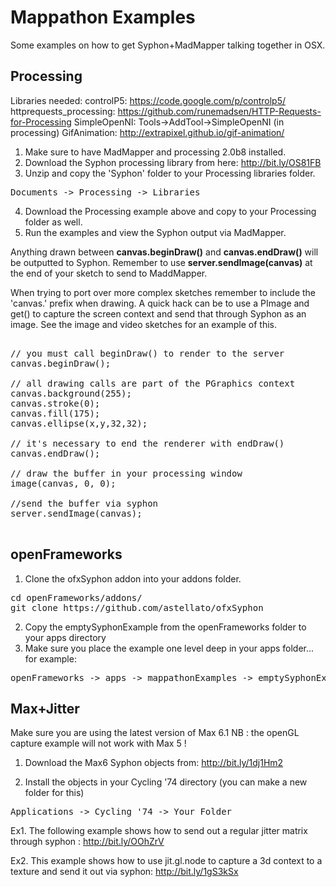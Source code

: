 # Mappathon Examples
Some examples on how to get Syphon+MadMapper talking together in OSX.

## Processing

Libraries needed:
controlP5: https://code.google.com/p/controlp5/
httprequests_processing: https://github.com/runemadsen/HTTP-Requests-for-Processing
SimpleOpenNI: Tools->AddTool->SimpleOpenNI (in processing)
GifAnimation: http://extrapixel.github.io/gif-animation/

1. Make sure to have MadMapper and processing 2.0b8 installed.
2. Download the Syphon processing library from here: <a href="http://bit.ly/OS81FB" title="Download">http://bit.ly/OS81FB</a>
3. Unzip and copy the 'Syphon' folder to your Processing libraries folder.
<pre>Documents -> Processing -> Libraries</pre>
4. Download the Processing example above and copy to your Processing folder as well.
5. Run the examples and view the Syphon output via MadMapper.

Anything drawn between <b>canvas.beginDraw()</b> and <b>canvas.endDraw()</b> will be outputted to Syphon. Remember to use <b>server.sendImage(canvas)</b> at the end of your sketch to send to MaddMapper.

When trying to port over more complex sketches remember to include the 'canvas.' prefix when drawing. A quick hack can be to use a PImage and get() to capture the screen context and send that through Syphon as an image. See the image and video sketches for an example of this.

<pre>

// you must call beginDraw() to render to the server
canvas.beginDraw();

// all drawing calls are part of the PGraphics context
canvas.background(255);
canvas.stroke(0);
canvas.fill(175);
canvas.ellipse(x,y,32,32);

// it's necessary to end the renderer with endDraw()
canvas.endDraw();

// draw the buffer in your processing window
image(canvas, 0, 0);

//send the buffer via syphon
server.sendImage(canvas);

</pre>

## openFrameworks
1. Clone the ofxSyphon addon into your addons folder. 

<pre>
cd openFrameworks/addons/
git clone https://github.com/astellato/ofxSyphon
</pre>

2. Copy the emptySyphonExample from the openFrameworks folder to your apps directory
3. Make sure you place the example one level deep in your apps folder... for example:

<pre>
openFrameworks -> apps -> mappathonExamples -> emptySyphonExample
</pre>


## Max+Jitter
Make sure you are using the latest version of Max 6.1
NB : the openGL capture example will not work with Max 5 !


1. Download the Max6 Syphon objects from: <a href="http://bit.ly/1dj1Hm2" title="Download">http://bit.ly/1dj1Hm2</a> 

2. Install the objects in your Cycling '74 directory (you can make a new folder for this)

<pre>
Applications -> Cycling '74 -> Your Folder
</pre>

Ex1. The following example shows how to send out a regular jitter matrix through syphon : <a href="http://bit.ly/OOhZrV" title="Example1">http://bit.ly/OOhZrV</a>

Ex2. This example shows how to use jit.gl.node to capture a 3d context to a texture and send it out via syphon: <a href="http://bit.ly/1gS3kSx" title="Example2">http://bit.ly/1gS3kSx</a> 
